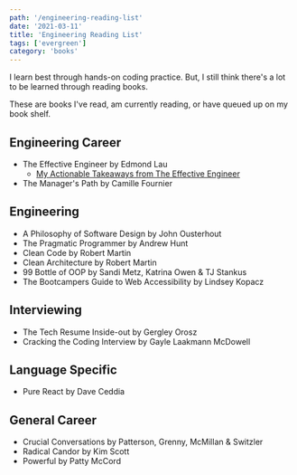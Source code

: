 ```yaml
---
path: '/engineering-reading-list'
date: '2021-03-11'
title: 'Engineering Reading List'
tags: ['evergreen']
category: 'books'
---
```


I learn best through hands-on coding practice. But, I still think there's a lot to be learned through reading books.

These are books I've read, am currently reading, or have queued up on my book shelf. 

## Engineering Career
- The Effective Engineer by Edmond Lau
    - [My Actionable Takeaways from The Effective Engineer](https://sophiali.dev/effective-engineer-takeaways)
- The Manager's Path by Camille Fournier

## Engineering
- A Philosophy of Software Design by John Ousterhout
- The Pragmatic Programmer by Andrew Hunt 
- Clean Code by Robert Martin
- Clean Architecture by Robert Martin
- 99 Bottle of OOP by Sandi Metz, Katrina Owen & TJ Stankus
- The Bootcampers Guide to Web Accessibility by Lindsey Kopacz
 
## Interviewing
- The Tech Resume Inside-out by Gergley Orosz 
- Cracking the Coding Interview by Gayle Laakmann McDowell

## Language Specific 
- Pure React by Dave Ceddia

## General Career
- Crucial Conversations by Patterson, Grenny, McMillan & Switzler
- Radical Candor by Kim Scott
- Powerful by Patty McCord


